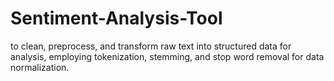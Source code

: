 # Sentiment-Analysis-Tool
to clean, preprocess, and transform raw text into structured data for analysis, employing tokenization, stemming, and stop word removal for data normalization.
